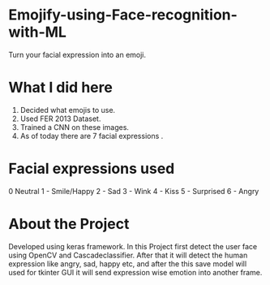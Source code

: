 # Emojify-using-Face-recognition-with-ML
Turn your facial expression into an emoji.
# What I did here
1) Decided what emojis to use.
2) Used FER 2013 Dataset.
3) Trained a CNN on these images.
4) As of today there are 7 facial expressions .

# Facial expressions used
0 Neutral
1 - Smile/Happy
2 - Sad
3 - Wink
4 - Kiss
5 - Surprised
6 - Angry

# About the Project
Developed using keras framework. In this Project first detect the user face using OpenCV and Cascadeclassifier. After that it will detect the human expression like angry, sad, happy etc, and after the this save model will used for tkinter GUI it will send expression wise emotion into another frame.

